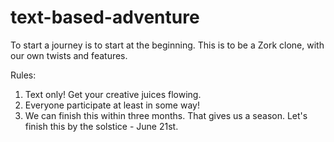# text-based-adventure

To start a journey is to start at the beginning. This is to be a Zork clone, with our own twists and features. 

Rules:

1. Text only! Get your creative juices flowing.
2. Everyone participate at least in some way!
3. We can finish this within three months. That gives us a season. Let's finish this by the solstice - June 21st. 
